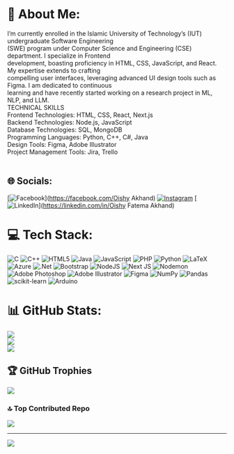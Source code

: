 # 💫 About Me:
I’m currently enrolled in the Islamic University of Technology’s (IUT) undergraduate Software Engineering<br>(SWE) program under Computer Science and Engineering (CSE) department. I specialize in Frontend<br>development, boasting proficiency in HTML, CSS, JavaScript, and React. My expertise extends to crafting<br>compelling user interfaces, leveraging advanced UI design tools such as Figma. I am dedicated to continuous<br>learning and have recently started working on a research project in ML, NLP, and LLM.<br>TECHNICAL SKILLS<br>Frontend Technologies: HTML, CSS, React, Next.js<br>Backend Technologies: Node.js, JavaScript<br>Database Technologies: SQL, MongoDB<br>Programming Languages: Python, C++, C#, Java<br>Design Tools: Figma, Adobe Illustrator<br>Project Management Tools: Jira, Trello<br><br>


## 🌐 Socials:
[![Facebook](https://img.shields.io/badge/Facebook-%231877F2.svg?logo=Facebook&logoColor=white)](https://facebook.com/Oishy Akhand) [![Instagram](https://img.shields.io/badge/Instagram-%23E4405F.svg?logo=Instagram&logoColor=white)](https://instagram.com/oishyfatema) [![LinkedIn](https://img.shields.io/badge/LinkedIn-%230077B5.svg?logo=linkedin&logoColor=white)](https://linkedin.com/in/Oishy Fatema Akhand) 

# 💻 Tech Stack:
![C](https://img.shields.io/badge/c-%2300599C.svg?style=for-the-badge&logo=c&logoColor=white) ![C++](https://img.shields.io/badge/c++-%2300599C.svg?style=for-the-badge&logo=c%2B%2B&logoColor=white) ![HTML5](https://img.shields.io/badge/html5-%23E34F26.svg?style=for-the-badge&logo=html5&logoColor=white) ![Java](https://img.shields.io/badge/java-%23ED8B00.svg?style=for-the-badge&logo=openjdk&logoColor=white) ![JavaScript](https://img.shields.io/badge/javascript-%23323330.svg?style=for-the-badge&logo=javascript&logoColor=%23F7DF1E) ![PHP](https://img.shields.io/badge/php-%23777BB4.svg?style=for-the-badge&logo=php&logoColor=white) ![Python](https://img.shields.io/badge/python-3670A0?style=for-the-badge&logo=python&logoColor=ffdd54) ![LaTeX](https://img.shields.io/badge/latex-%23008080.svg?style=for-the-badge&logo=latex&logoColor=white) ![Azure](https://img.shields.io/badge/azure-%230072C6.svg?style=for-the-badge&logo=microsoftazure&logoColor=white) ![.Net](https://img.shields.io/badge/.NET-5C2D91?style=for-the-badge&logo=.net&logoColor=white) ![Bootstrap](https://img.shields.io/badge/bootstrap-%238511FA.svg?style=for-the-badge&logo=bootstrap&logoColor=white) ![NodeJS](https://img.shields.io/badge/node.js-6DA55F?style=for-the-badge&logo=node.js&logoColor=white) ![Next JS](https://img.shields.io/badge/Next-black?style=for-the-badge&logo=next.js&logoColor=white) ![Nodemon](https://img.shields.io/badge/NODEMON-%23323330.svg?style=for-the-badge&logo=nodemon&logoColor=%BBDEAD) ![Adobe Photoshop](https://img.shields.io/badge/adobe%20photoshop-%2331A8FF.svg?style=for-the-badge&logo=adobe%20photoshop&logoColor=white) ![Adobe Illustrator](https://img.shields.io/badge/adobe%20illustrator-%23FF9A00.svg?style=for-the-badge&logo=adobe%20illustrator&logoColor=white) ![Figma](https://img.shields.io/badge/figma-%23F24E1E.svg?style=for-the-badge&logo=figma&logoColor=white) ![NumPy](https://img.shields.io/badge/numpy-%23013243.svg?style=for-the-badge&logo=numpy&logoColor=white) ![Pandas](https://img.shields.io/badge/pandas-%23150458.svg?style=for-the-badge&logo=pandas&logoColor=white) ![scikit-learn](https://img.shields.io/badge/scikit--learn-%23F7931E.svg?style=for-the-badge&logo=scikit-learn&logoColor=white) ![Arduino](https://img.shields.io/badge/-Arduino-00979D?style=for-the-badge&logo=Arduino&logoColor=white)
# 📊 GitHub Stats:
![](https://github-readme-stats.vercel.app/api?username=oishy28&theme=dark&hide_border=false&include_all_commits=false&count_private=false)<br/>
![](https://github-readme-streak-stats.herokuapp.com/?user=oishy28&theme=dark&hide_border=false)<br/>
![](https://github-readme-stats.vercel.app/api/top-langs/?username=oishy28&theme=dark&hide_border=false&include_all_commits=false&count_private=false&layout=compact)

## 🏆 GitHub Trophies
![](https://github-profile-trophy.vercel.app/?username=oishy28&theme=juicyfresh&no-frame=false&no-bg=false&margin-w=4)

### 🔝 Top Contributed Repo
![](https://github-contributor-stats.vercel.app/api?username=oishy28&limit=5&theme=dark&combine_all_yearly_contributions=true)

---
[![](https://visitcount.itsvg.in/api?id=oishy28&icon=0&color=0)](https://visitcount.itsvg.in)

<!-- Proudly created with GPRM ( https://gprm.itsvg.in ) -->
